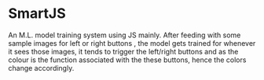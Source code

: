 # SmartJS

An M.L. model training system using JS mainly. After feeding with some sample images for left or right buttons , the model gets trained for whenever it sees those images, it tends to trigger the left/right buttons and as the colour is the function associated with the these buttons, hence the colors change accordingly.
